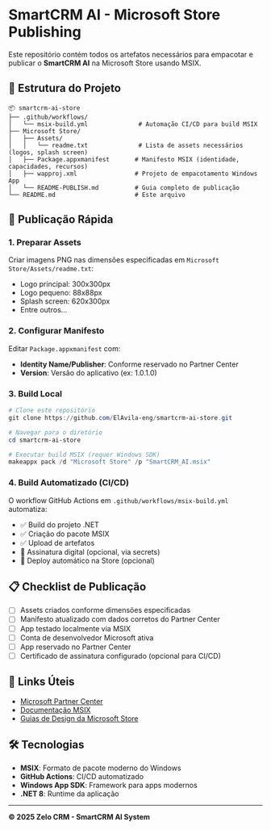 # SmartCRM AI - Microsoft Store Publishing

Este repositório contém todos os artefatos necessários para empacotar e publicar o **SmartCRM AI** na Microsoft Store usando MSIX.

## 📁 Estrutura do Projeto

```
📦 smartcrm-ai-store
├── .github/workflows/
│   └── msix-build.yml              # Automação CI/CD para build MSIX
├── Microsoft Store/
│   ├── Assets/
│   │   └── readme.txt              # Lista de assets necessários (logos, splash screen)
│   ├── Package.appxmanifest       # Manifesto MSIX (identidade, capacidades, recursos)
│   ├── wapproj.xml                # Projeto de empacotamento Windows App
│   └── README-PUBLISH.md          # Guia completo de publicação
└── README.md                      # Este arquivo
```

## 🚀 Publicação Rápida

### 1. **Preparar Assets**
Criar imagens PNG nas dimensões especificadas em `Microsoft Store/Assets/readme.txt`:
- Logo principal: 300x300px
- Logo pequeno: 88x88px  
- Splash screen: 620x300px
- Entre outros...

### 2. **Configurar Manifesto**
Editar `Package.appxmanifest` com:
- **Identity Name/Publisher**: Conforme reservado no Partner Center
- **Version**: Versão do aplicativo (ex: 1.0.1.0)

### 3. **Build Local**
```powershell
# Clone este repositório
git clone https://github.com/ElAvila-eng/smartcrm-ai-store.git

# Navegar para o diretório
cd smartcrm-ai-store

# Executar build MSIX (requer Windows SDK)
makeappx pack /d "Microsoft Store" /p "SmartCRM_AI.msix"
```

### 4. **Build Automatizado (CI/CD)**
O workflow GitHub Actions em `.github/workflows/msix-build.yml` automatiza:
- ✅ Build do projeto .NET
- ✅ Criação do pacote MSIX
- ✅ Upload de artefatos
- 🔧 Assinatura digital (opcional, via secrets)
- 🔧 Deploy automático na Store (opcional)

## 📋 Checklist de Publicação

- [ ] Assets criados conforme dimensões especificadas
- [ ] Manifesto atualizado com dados corretos do Partner Center
- [ ] App testado localmente via MSIX
- [ ] Conta de desenvolvedor Microsoft ativa
- [ ] App reservado no Partner Center
- [ ] Certificado de assinatura configurado (opcional para CI/CD)

## 🔗 Links Úteis

- [Microsoft Partner Center](https://partner.microsoft.com/dashboard)
- [Documentação MSIX](https://docs.microsoft.com/windows/msix/)
- [Guias de Design da Microsoft Store](https://docs.microsoft.com/windows/apps/design/)

## 🛠️ Tecnologias

- **MSIX**: Formato de pacote moderno do Windows
- **GitHub Actions**: CI/CD automatizado
- **Windows App SDK**: Framework para apps modernos
- **.NET 8**: Runtime da aplicação

---

**© 2025 Zelo CRM - SmartCRM AI System**